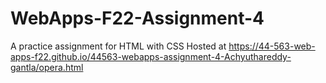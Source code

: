 # WebApps-F22-Assignment-4
A practice assignment for HTML with CSS
Hosted at https://44-563-web-apps-f22.github.io/44563-webapps-assignment-4-Achyuthareddy-gantla/opera.html